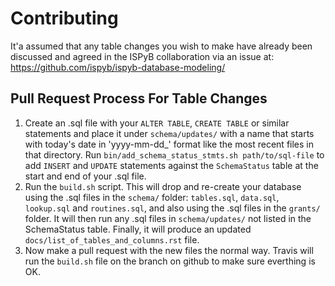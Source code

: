 # Contributing

It'a assumed that any table changes you wish to make have already been discussed and agreed in the ISPyB collaboration via an issue at: https://github.com/ispyb/ispyb-database-modeling/

## Pull Request Process For Table Changes

1. Create an .sql file with your `ALTER TABLE`, `CREATE TABLE` or similar statements and place it under `schema/updates/` with a name that starts with today's date in 'yyyy-mm-dd_' format like the most recent files in that directory. Run `bin/add_schema_status_stmts.sh path/to/sql-file` to add `INSERT` and `UPDATE` statements against the `SchemaStatus` table at the start and end of your .sql file.
2. Run the `build.sh` script. This will drop and re-create your database using the .sql files in the `schema/` folder: `tables.sql`, `data.sql`, `lookup.sql` and `routines.sql`, and also using the .sql files in the `grants/` folder. It will then run any .sql files in `schema/updates/` not listed in the SchemaStatus table. Finally, it will produce an updated `docs/list_of_tables_and_columns.rst` file.
3. Now make a pull request with the new files the normal way. Travis will run the `build.sh` file on the branch on github to make sure everthing is OK.

